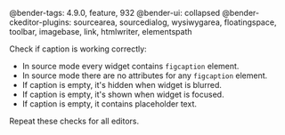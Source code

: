@bender-tags: 4.9.0, feature, 932
@bender-ui: collapsed
@bender-ckeditor-plugins: sourcearea, sourcedialog, wysiwygarea, floatingspace, toolbar, imagebase, link, htmlwriter, elementspath

Check if caption is working correctly:

* In source mode every widget contains `figcaption` element.
* In source mode there are no attributes for any `figcaption` element.
* If caption is empty, it's hidden when widget is blurred.
* If caption is empty, it's shown when widget is focused.
* If caption is empty, it contains placeholder text.

Repeat these checks for all editors.
